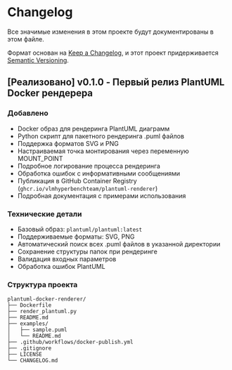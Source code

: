 # Changelog

Все значимые изменения в этом проекте будут документированы в этом файле.

Формат основан на [Keep a Changelog](https://keepachangelog.com/ru/1.0.0/),
и этот проект придерживается [Semantic Versioning](https://semver.org/lang/ru/).

## [Реализовано] v0.1.0 - Первый релиз PlantUML Docker рендерера

### Добавлено
- Docker образ для рендеринга PlantUML диаграмм
- Python скрипт для пакетного рендеринга .puml файлов
- Поддержка форматов SVG и PNG
- Настраиваемая точка монтирования через переменную MOUNT_POINT
- Подробное логирование процесса рендеринга
- Обработка ошибок с информативными сообщениями
- Публикация в GitHub Container Registry (`ghcr.io/vlmhyperbenchteam/plantuml-renderer`)
- Подробная документация с примерами использования

### Технические детали
- Базовый образ: `plantuml/plantuml:latest`
- Поддерживаемые форматы: SVG, PNG
- Автоматический поиск всех .puml файлов в указанной директории
- Сохранение структуры папок при рендеринге
- Валидация входных параметров
- Обработка ошибок PlantUML

### Структура проекта
```
plantuml-docker-renderer/
├── Dockerfile
├── render_plantuml.py
├── README.md
├── examples/
│   ├── sample.puml
│   └── README.md
├── .github/workflows/docker-publish.yml
├── .gitignore
├── LICENSE
└── CHANGELOG.md
``` 
